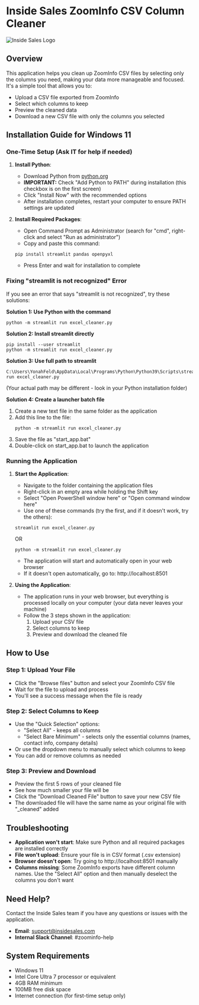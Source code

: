 # Inside Sales ZoomInfo CSV Column Cleaner

![Inside Sales Logo](scale%20logo%20excel%20cleaner.png)

## Overview

This application helps you clean up ZoomInfo CSV files by selecting only the columns you need, making your data more manageable and focused. It's a simple tool that allows you to:

- Upload a CSV file exported from ZoomInfo
- Select which columns to keep
- Preview the cleaned data
- Download a new CSV file with only the columns you selected

## Installation Guide for Windows 11

### One-Time Setup (Ask IT for help if needed)

1. **Install Python**:
   - Download Python from [python.org](https://www.python.org/downloads/)
   - **IMPORTANT:** Check "Add Python to PATH" during installation (this checkbox is on the first screen)
   - Click "Install Now" with the recommended options
   - After installation completes, restart your computer to ensure PATH settings are updated

2. **Install Required Packages**:
   - Open Command Prompt as Administrator (search for "cmd", right-click and select "Run as administrator")
   - Copy and paste this command:
   ```
   pip install streamlit pandas openpyxl
   ```
   - Press Enter and wait for installation to complete

### Fixing "streamlit is not recognized" Error

If you see an error that says "streamlit is not recognized", try these solutions:

**Solution 1: Use Python with the command**
```
python -m streamlit run excel_cleaner.py
```

**Solution 2: Install streamlit directly**
```
pip install --user streamlit
python -m streamlit run excel_cleaner.py
```

**Solution 3: Use full path to streamlit**
```
C:\Users\YonahFeld\AppData\Local\Programs\Python\Python39\Scripts\streamlit.exe run excel_cleaner.py
```
(Your actual path may be different - look in your Python installation folder)

**Solution 4: Create a launcher batch file**
1. Create a new text file in the same folder as the application
2. Add this line to the file:
   ```
   python -m streamlit run excel_cleaner.py
   ```
3. Save the file as "start_app.bat"
4. Double-click on start_app.bat to launch the application

### Running the Application

1. **Start the Application**:
   - Navigate to the folder containing the application files
   - Right-click in an empty area while holding the Shift key
   - Select "Open PowerShell window here" or "Open command window here"
   - Use one of these commands (try the first, and if it doesn't work, try the others):
   ```
   streamlit run excel_cleaner.py
   ```
   OR
   ```
   python -m streamlit run excel_cleaner.py
   ```
   - The application will start and automatically open in your web browser
   - If it doesn't open automatically, go to: http://localhost:8501

2. **Using the Application**:
   - The application runs in your web browser, but everything is processed locally on your computer (your data never leaves your machine)
   - Follow the 3 steps shown in the application:
     1. Upload your CSV file
     2. Select columns to keep
     3. Preview and download the cleaned file

## How to Use

### Step 1: Upload Your File
- Click the "Browse files" button and select your ZoomInfo CSV file
- Wait for the file to upload and process
- You'll see a success message when the file is ready

### Step 2: Select Columns to Keep
- Use the "Quick Selection" options:
  - "Select All" - keeps all columns
  - "Select Bare Minimum" - selects only the essential columns (names, contact info, company details)
- Or use the dropdown menu to manually select which columns to keep
- You can add or remove columns as needed

### Step 3: Preview and Download
- Preview the first 5 rows of your cleaned file
- See how much smaller your file will be
- Click the "Download Cleaned File" button to save your new CSV file
- The downloaded file will have the same name as your original file with "_cleaned" added

## Troubleshooting

- **Application won't start**: Make sure Python and all required packages are installed correctly
- **File won't upload**: Ensure your file is in CSV format (.csv extension)
- **Browser doesn't open**: Try going to http://localhost:8501 manually
- **Columns missing**: Some ZoomInfo exports have different column names. Use the "Select All" option and then manually deselect the columns you don't want

## Need Help?

Contact the Inside Sales team if you have any questions or issues with the application.

- **Email**: support@insidesales.com
- **Internal Slack Channel**: #zoominfo-help

## System Requirements

- Windows 11
- Intel Core Ultra 7 processor or equivalent
- 4GB RAM minimum
- 100MB free disk space
- Internet connection (for first-time setup only) 
